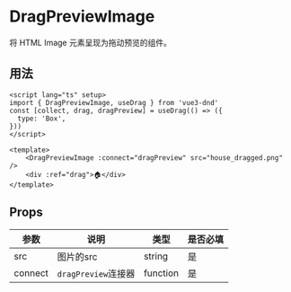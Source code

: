 # DragPreviewImage

将 HTML Image 元素呈现为拖动预览的组件。

## 用法
```vue
<script lang="ts" setup>
import { DragPreviewImage, useDrag } from 'vue3-dnd'
const [collect, drag, dragPreview] = useDrag(() => ({
  type: 'Box',
}))
</script>

<template>
    <DragPreviewImage :connect="dragPreview" src="house_dragged.png" />
    <div :ref="drag">🏠</div>
</template>
```


## Props
| 参数      | 说明               | 类型       | 是否必填 |
|---------|------------------|----------|------|
| src     | 图片的src           | string   | 是    |
| connect | `dragPreview`连接器 | function | 是    |

